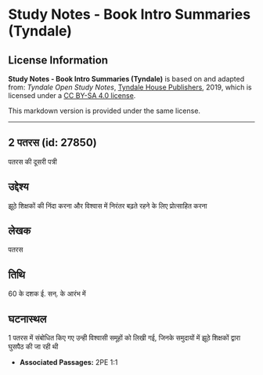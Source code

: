 # Study Notes - Book Intro Summaries (Tyndale)

## License Information

**Study Notes - Book Intro Summaries (Tyndale)** is based on and adapted from: _Tyndale Open Study Notes_, [Tyndale House Publishers](https://tyndaleopenresources.com/), 2019, which is licensed under a [CC BY-SA 4.0 license](https://creativecommons.org/licenses/by-sa/4.0/legalcode.en).

This markdown version is provided under the same license.



--------------------------------

## 2 पतरस (id: 27850)

पतरस की दूसरी पत्री

उद्देश्य
--------

झूठे शिक्षकों की निंदा करना और विश्वास में निरंतर बढ़ते रहने के लिए प्रोत्साहित करना

लेखक
----

पतरस

तिथि
----

60 के दशक ई. सन्. के आरंभ में

घटनास्थल
--------

1 पतरस में संबोधित किए गए उन्ही विश्वासी समूहों को लिखी गई, जिनके समुदायों में झूठे शिक्षकों द्वारा घुसपैठ की जा रही थी

* **Associated Passages:** 2PE 1:1

